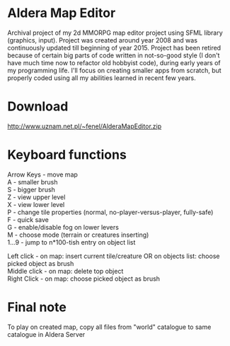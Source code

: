 # Aldera Map Editor
Archival project of my 2d MMORPG map editor project using SFML library (graphics, input). Project was created around year 2008 and was continuously updated till beginning of year 2015. Project has been retired because of certain big parts of code written in not-so-good style (I don't have much time now to refactor old hobbyist code), during early years of my programming life. I'll focus on creating smaller apps from scratch, but properly coded using all my abilities learned in recent few years.

# Download

http://www.uznam.net.pl/~fenel/AlderaMapEditor.zip

# Keyboard functions

Arrow Keys - move map  
A - smaller brush  
S - bigger brush  
Z - view upper level  
X - view lower level  
P - change tile properties (normal, no-player-versus-player, fully-safe)  
F - quick save  
G - enable/disable fog on lower levers  
M - choose mode (terrain or creatures inserting)  
1...9 - jump to n*100-tish entry on object list  
  
Left click - on map: insert current tile/creature OR on objects list: choose picked object as brush  
Middle click - on map: delete top object  
Right Click - on map: choose picked object as brush  

# Final note

To play on created map, copy all files from "world" catalogue to same catalogue in Aldera Server  